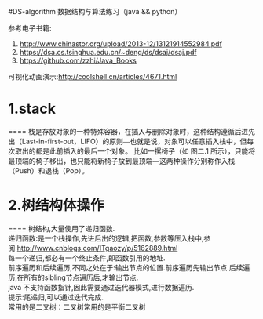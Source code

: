 #DS-algorithm 数据结构与算法练习（java && python）

参考电子书籍:</br>
1. http://www.chinastor.org/upload/2013-12/13121914552984.pdf</br>
2. https://dsa.cs.tsinghua.edu.cn/~deng/ds/dsaj/dsaj.pdf</br>
3. https://github.com/zzhi/Java_Books

可视化动画演示:http://coolshell.cn/articles/4671.html

# 1.stack
====
栈是存放对象的一种特殊容器，在插入与删除对象时，这种结构遵循后进先出（Last-in-first-out，LIFO）的原则⎯⎯也就是说，对象可以任意插入栈中，但每次取出的都是此前插入的最后一个对象。
比如一摞椅子（如 图二.1 所示），只能将最顶端的椅子移出，也只能将新椅子放到最顶端⎯⎯这两种操作分别称作入栈（Push）和退栈（Pop）。
# 2.树结构体操作
====
树结构,大量使用了递归函数.<br>
递归函数:是一个栈操作,先进后出的逻辑,把函数,参数等压入栈中,参阅:http://www.cnblogs.com/ITgaozy/p/5162889.html<br>
每一个递归,都必有一个终止条件,即函数引用的地址.<br>
前序遍历和后续遍历,不同之处在于:输出节点的位置.前序遍历先输出节点.后续遍历,在所有的sibling节点遍历后,才输出节点.<br>
java 不支持函数指针,因此需要通过迭代器模式,进行数据遍历.<br>
提示:尾递归,可以通过迭代完成.<br>
常用的是二叉树：二叉树常用的是平衡二叉树<br>
